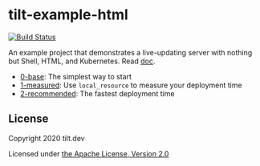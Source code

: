 # tilt-example-html

[![Build Status](https://circleci.com/gh/windmilleng/tilt-example-html/tree/master.svg?style=shield)](https://circleci.com/gh/windmilleng/tilt-example-html)

An example project that demonstrates a live-updating server with nothing but Shell, HTML, and Kubernetes. Read [doc](https://docs.tilt.dev/example_static_html.html).

- [0-base](0-base): The simplest way to start
- [1-measured](1-measured): Use `local_resource` to measure your deployment time
- [2-recommended](2-recommended): The fastest deployment time

## License

Copyright 2020 tilt.dev

Licensed under [the Apache License, Version 2.0](LICENSE)
